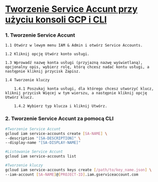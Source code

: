 # [Tworzenie Service Accunt przy użyciu konsoli GCP i CLI](https://szkolachmury.pl/google-cloud-platform-droga-architekta/tydzien-4-cloud-identity-and-access-management/service-accounts-hands-on/)

### 1. Tworzenie Service Accunt
    1.1 Otwórz w lewym menu IAM & Admin i otwórz Service Accounts.
    
    1.2 Kliknij opcję Utwórz konto usługi.
    
    1.3 Wprowadź nazwę konta usługi (przyjazną nazwę wyświetlaną), 
    opcjonalny opis, wybierz rolę, którą chcesz nadać kontu usługi, a następnie kliknij przycisk Zapisz.
    
    1.4 Tworzenie kluczy
    
        1.4.1 Poszukaj konta usługi, dla którego chcesz utworzyć klucz, kliknij przycisk Więcej w tym wierszu, a następnie kliknij opcję Utwórz klucz.
    
        1.4.2 Wybierz typ klucza i kliknij Utwórz.



### 2. Tworzenie Service Accunt za pomocą CLI
```bash
#Tworzenie Service Accunt
gcloud iam service-accounts create [SA-NAME] \
--description "[SA-DESCRIPTION]" \
--display-name "[SA-DISPLAY-NAME]"

#Listowanie Service Accunt
gcloud iam service-accounts list

#Tworzenie kluczy 
gcloud iam service-accounts keys create [/path/to/key_name.json] \
--iam-account [SA-NAME]@[PROJECT-ID].iam.gserviceaccount.com
```